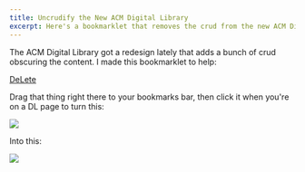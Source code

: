 ```yaml
---
title: Uncrudify the New ACM Digital Library
excerpt: Here's a bookmarklet that removes the crud from the new ACM Digital Library pages.
---
```

The ACM Digital Library got a redesign lately that adds a bunch of crud obscuring the content. I made this bookmarklet to help:

<a href="javascript:(function()%7Bdocument.querySelectorAll('.pb-ad%2C%20.cookiePolicy-popup%2C%20.btn-open-survey%2C%20.recommended-articles%2C%20header%2C%20.pill-list%2C%20.article__sections%2C%20.share__block%2C%20.issue-item__footer-info').forEach((e)%20%3D%3E%20e.parentNode.removeChild(e))%7D)()%3B" class="bookmarklet">DeLete</a>

Drag that thing right there to your bookmarks bar, then click it when you're on a DL page to turn this:

<img src="{{site.base}}/media/delete/before.png" class="img-responsive">

Into this:

<img src="{{site.base}}/media/delete/after.png" class="img-responsive">
